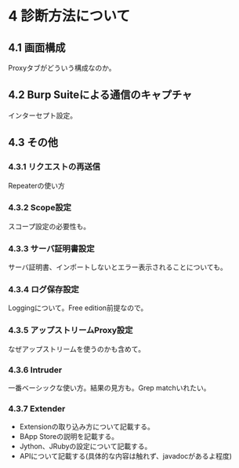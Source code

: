 # 4 診断方法について

## 4.1 画面構成

Proxyタブがどういう構成なのか。

## 4.2 Burp Suiteによる通信のキャプチャ

インターセプト設定。

## 4.3 その他

### 4.3.1 リクエストの再送信

Repeaterの使い方

### 4.3.2 Scope設定

スコープ設定の必要性も。

### 4.3.3 サーバ証明書設定

サーバ証明書、インポートしないとエラー表示されることについても。

### 4.3.4 ログ保存設定

Loggingについて。Free edition前提なので。

### 4.3.5 アップストリームProxy設定

なぜアップストリームを使うのかも含めて。

### 4.3.6 Intruder

一番ベーシックな使い方。結果の見方も。Grep matchいれたい。

### 4.3.7 Extender

- Extensionの取り込み方について記載する。
- BApp Storeの説明を記載する。
- Jython、JRubyの設定について記載する。
- APIについて記載する(具体的な内容は触れず、javadocがあるよ程度)
